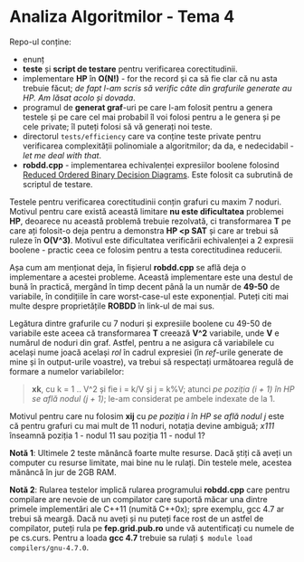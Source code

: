 # Analiza Algoritmilor - Tema 4

Repo-ul conține:
* enunț
* **teste** și **script de testare** pentru verificarea corectitudinii.
* implementare **HP** în **O(N!)** - for the record și ca să fie clar că nu asta
  trebuie făcut; *de fapt l-am scris să verific câte din grafurile generate au
  HP.  Am lăsat acolo și dovada*.
* programul de **generat graf**-uri pe care l-am folosit pentru a genera
  testele și pe care cel mai probabil îl voi folosi pentru a le genera și pe
  cele private; îl puteți folosi să vă generați noi teste.
* directorul `tests/efficiency` care va conține teste private pentru verificarea
  complexității polinomiale a algoritmilor; da da, e nedecidabil - *let me deal
  with that*.
* **robdd.cpp** - implementarea echivalenței expresiilor boolene folosind
  [Reduced Ordered Binary Decision Diagrams](https://en.wikipedia.org/wiki/Binary_decision_diagram).
  Este folosit ca subrutină de scriptul de testare.

Testele pentru verificarea corectitudinii conțin grafuri cu maxim 7 noduri.
Motivul pentru care există această limitare **nu este dificultatea** problemei
**HP**, deoarece nu această problemă trebuie rezolvată, ci transformarea **T**
pe care ați folosit-o deja pentru a demonstra **HP <p SAT** și care ar trebui să
ruleze în **O(V^3)**.  Motivul este dificultatea verificării echivalenței a 2
expresii boolene - practic ceea ce folosim pentru a testa corectitudinea
reducerii.

Așa cum am menționat deja, în fișierul **robdd.cpp** se află deja o implementare
a acestei probleme.  Această implementare este una destul de bună în practică,
mergând în timp decent până la un număr de **49-50** de variabile, în condițiile
în care worst-case-ul este exponențial.  Puteți citi mai multe despre
proprietățile **ROBDD** în link-ul de mai sus.

Legătura dintre grafurile cu 7 noduri și expresiile boolene cu 49-50 de
variabile este aceea că transformarea **T** creează **V^2** variabile, unde
**V** e numărul de noduri din graf.  Astfel, pentru a ne asigura că variabilele
cu același nume joacă același *rol* în cadrul expresiei (în *ref*-urile generate
de mine și în output-urile voastre), va trebui să respectați următoarea regulă
de formare a numelor variabilelor:
> **xk**, cu k = 1 .. V^2 și fie i = k/V și j = k%V; atunci *pe poziția (i + 1)
în HP se află nodul (j + 1)*; le-am considerat pe ambele indexate de la 1.

Motivul pentru care nu folosim **xij** cu *pe poziția i în HP se află nodul j*
este că pentru grafuri cu mai mult de 11 noduri, notația devine ambiguă; *x111*
înseamnă poziția 1 - nodul 11 sau poziția 11 - nodul 1?

**Notă 1**:  Ultimele 2 teste mănâncă foarte multe resurse.  Dacă știți că aveți
un computer cu resurse limitate, mai bine nu le rulați.  Din testele mele,
acestea mănâncă în jur de 2GB RAM.

**Notă 2**:  Rularea testelor implică rularea programului **robdd.cpp** care
pentru compilare are nevoie de un compilator care suportă măcar una dintre
primele implementări ale C++11 (numită C++0x); spre exemplu, gcc 4.7 ar trebui
să meargă.  Dacă nu aveți și nu puteți face rost de un astfel de compilator,
puteți rula pe **fep.grid.pub.ro** unde vă autentificați cu numele de pe
cs.curs.  Pentru a loada **gcc 4.7** trebuie sa rulați 
`$ module load compilers/gnu-4.7.0`.

